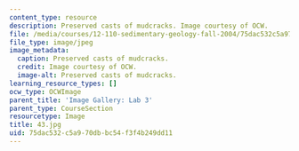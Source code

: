 ```yaml
---
content_type: resource
description: Preserved casts of mudcracks. Image courtesy of OCW.
file: /media/courses/12-110-sedimentary-geology-fall-2004/75dac532c5a970dbbc54f3f4b249dd11_43.jpg
file_type: image/jpeg
image_metadata:
  caption: Preserved casts of mudcracks.
  credit: Image courtesy of OCW.
  image-alt: Preserved casts of mudcracks.
learning_resource_types: []
ocw_type: OCWImage
parent_title: 'Image Gallery: Lab 3'
parent_type: CourseSection
resourcetype: Image
title: 43.jpg
uid: 75dac532-c5a9-70db-bc54-f3f4b249dd11
---
```

